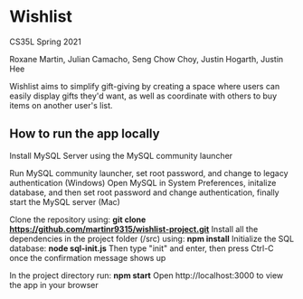 # Wishlist
CS35L Spring 2021

Roxane Martin, Julian Camacho, Seng Chow Choy, Justin Hogarth, Justin Hee

Wishlist aims to simplify gift-giving by creating a space where users can easily display gifts they'd want, as well as coordinate with others to buy items on another user's list.

## How to run the app locally
Install MySQL Server using the MySQL community launcher

Run MySQL community launcher, set root password, and change to legacy authentication (Windows)
Open MySQL in System Preferences, initalize database, and then set root password and change authentication, finally start the MySQL server (Mac)

Clone the repository using:
**git clone https://github.com/martinr9315/wishlist-project.git**
Install all the dependencies in the project folder (/src) using:
**npm install**
Initialize the SQL database:
**node sql-init.js**
Then type "init" and enter, then press Ctrl-C once the confirmation message shows up

In the project directory run:
**npm start**
Open http://localhost:3000 to view the app in your browser

